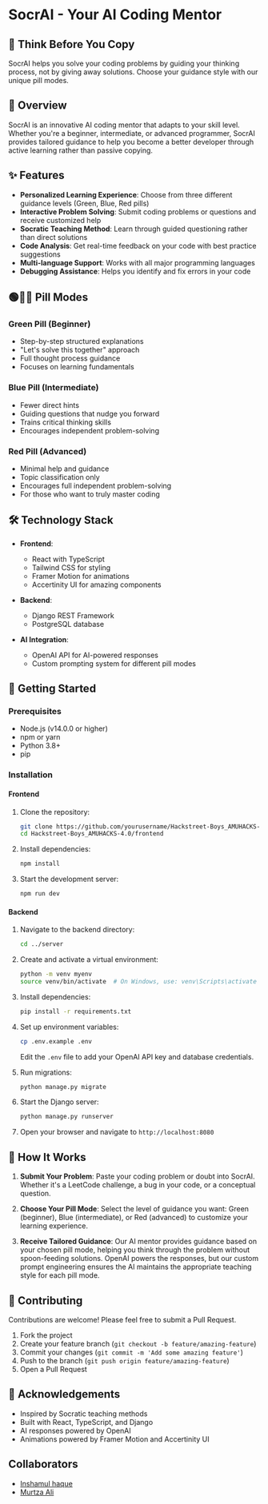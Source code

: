 # SocrAI - Your AI Coding Mentor

## 🧠 Think Before You Copy

SocrAI helps you solve your coding problems by guiding your thinking process, not by giving away solutions. Choose your guidance style with our unique pill modes.

## 🚀 Overview

SocrAI is an innovative AI coding mentor that adapts to your skill level. Whether you're a beginner, intermediate, or advanced programmer, SocrAI provides tailored guidance to help you become a better developer through active learning rather than passive copying.

## ✨ Features

- **Personalized Learning Experience**: Choose from three different guidance levels (Green, Blue, Red pills)
- **Interactive Problem Solving**: Submit coding problems or questions and receive customized help
- **Socratic Teaching Method**: Learn through guided questioning rather than direct solutions
- **Code Analysis**: Get real-time feedback on your code with best practice suggestions
- **Multi-language Support**: Works with all major programming languages
- **Debugging Assistance**: Helps you identify and fix errors in your code

## 🟢🔵🔴 Pill Modes

### Green Pill (Beginner)
- Step-by-step structured explanations
- "Let's solve this together" approach
- Full thought process guidance
- Focuses on learning fundamentals

### Blue Pill (Intermediate)
- Fewer direct hints
- Guiding questions that nudge you forward
- Trains critical thinking skills
- Encourages independent problem-solving

### Red Pill (Advanced)
- Minimal help and guidance
- Topic classification only
- Encourages full independent problem-solving
- For those who want to truly master coding

## 🛠️ Technology Stack

- **Frontend**: 
  - React with TypeScript
  - Tailwind CSS for styling
  - Framer Motion for animations
  - Accertinity UI for amazing components

- **Backend**:
  - Django REST Framework
  - PostgreSQL database
  
- **AI Integration**:
  - OpenAI API for AI-powered responses
  - Custom prompting system for different pill modes

## 🚀 Getting Started

### Prerequisites

- Node.js (v14.0.0 or higher)
- npm or yarn
- Python 3.8+
- pip

### Installation

#### Frontend
1. Clone the repository:
   ```bash
   git clone https://github.com/yourusername/Hackstreet-Boys_AMUHACKS-4.0
   cd Hackstreet-Boys_AMUHACKS-4.0/frontend
   ```

2. Install dependencies:
   ```bash
   npm install
   ```

3. Start the development server:
   ```bash
   npm run dev
   ```

#### Backend
1. Navigate to the backend directory:
   ```bash
   cd ../server
   ```

2. Create and activate a virtual environment:
   ```bash
   python -m venv myenv
   source venv/bin/activate  # On Windows, use: venv\Scripts\activate
   ```

3. Install dependencies:
   ```bash
   pip install -r requirements.txt
   ```

4. Set up environment variables:
   ```bash
   cp .env.example .env
   ```
   Edit the `.env` file to add your OpenAI API key and database credentials.

5. Run migrations:
   ```bash
   python manage.py migrate
   ```

6. Start the Django server:
   ```bash
   python manage.py runserver
   ```

7. Open your browser and navigate to `http://localhost:8080`

## 📝 How It Works

1. **Submit Your Problem**: Paste your coding problem or doubt into SocrAI. Whether it's a LeetCode challenge, a bug in your code, or a conceptual question.

2. **Choose Your Pill Mode**: Select the level of guidance you want: Green (beginner), Blue (intermediate), or Red (advanced) to customize your learning experience.

3. **Receive Tailored Guidance**: Our AI mentor provides guidance based on your chosen pill mode, helping you think through the problem without spoon-feeding solutions. OpenAI powers the responses, but our custom prompt engineering ensures the AI maintains the appropriate teaching style for each pill mode.

## 🤝 Contributing

Contributions are welcome! Please feel free to submit a Pull Request.

1. Fork the project
2. Create your feature branch (`git checkout -b feature/amazing-feature`)
3. Commit your changes (`git commit -m 'Add some amazing feature'`)
4. Push to the branch (`git push origin feature/amazing-feature`)
5. Open a Pull Request


## 🙏 Acknowledgements

- Inspired by Socratic teaching methods
- Built with React, TypeScript, and Django
- AI responses powered by OpenAI
- Animations powered by Framer Motion and Accertinity UI


## Collaborators

- [Inshamul haque](https://github.com/Inshamhaque)
- [Murtza Ali](https://github.com/alimurtzaa)
